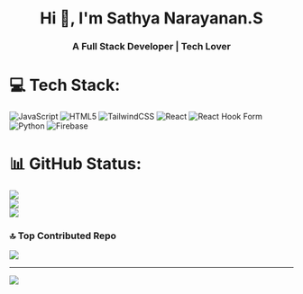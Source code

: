 <h1 align="center">Hi 👋, I'm Sathya Narayanan.S</h1>
<h3 align="center">A Full Stack Developer | Tech Lover  </h3>

# 💻 Tech Stack:
![JavaScript](https://img.shields.io/badge/javascript-%23323330.svg?style=for-the-badge&logo=javascript&logoColor=%23F7DF1E) ![HTML5](https://img.shields.io/badge/html5-%23E34F26.svg?style=for-the-badge&logo=html5&logoColor=white) ![TailwindCSS](https://img.shields.io/badge/tailwindcss-%2338B2AC.svg?style=for-the-badge&logo=tailwind-css&logoColor=white) ![React](https://img.shields.io/badge/react-%2320232a.svg?style=for-the-badge&logo=react&logoColor=%2361DAFB) ![React Hook Form](https://img.shields.io/badge/React%20Hook%20Form-%23EC5990.svg?style=for-the-badge&logo=reacthookform&logoColor=white) ![Python](https://img.shields.io/badge/python-3670A0?style=for-the-badge&logo=python&logoColor=ffdd54) ![Firebase](https://img.shields.io/badge/firebase-a08021?style=for-the-badge&logo=firebase&logoColor=ffcd34)
# 📊 GitHub Status:
![](https://github-readme-stats.vercel.app/api?username=Sathyanarayanansakthi&theme=dark&hide_border=false&include_all_commits=true&count_private=false)<br/>
![](https://github-readme-streak-stats.herokuapp.com/?user=Sathyanarayanansakthi&theme=dark&hide_border=false)<br/>
![](https://github-readme-stats.vercel.app/api/top-langs/?username=Sathyanarayanansakthi&theme=dark&hide_border=false&include_all_commits=true&count_private=false&layout=compact)

### 🔝 Top Contributed Repo
![](https://github-contributor-stats.vercel.app/api?username=Sathyanarayanansakthi&limit=5&theme=react&combine_all_yearly_contributions=true)

---
[![](https://visitcount.itsvg.in/api?id=Sathyanarayanansakthi&icon=1&color=5)](https://visitcount.itsvg.in)

<!-- Proudly created with GPRM ( https://gprm.itsvg.in ) -->
